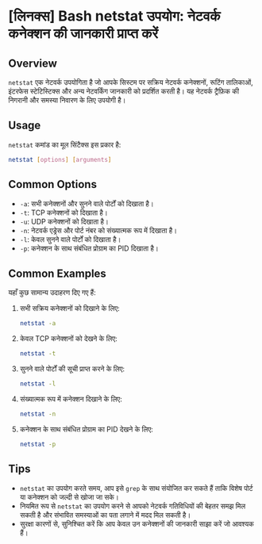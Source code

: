 # [लिनक्स] Bash netstat उपयोग: नेटवर्क कनेक्शन की जानकारी प्राप्त करें

## Overview
`netstat` एक नेटवर्क उपयोगिता है जो आपके सिस्टम पर सक्रिय नेटवर्क कनेक्शनों, रूटिंग तालिकाओं, इंटरफेस स्टेटिस्टिक्स और अन्य नेटवर्किंग जानकारी को प्रदर्शित करती है। यह नेटवर्क ट्रैफ़िक की निगरानी और समस्या निवारण के लिए उपयोगी है।

## Usage
`netstat` कमांड का मूल सिंटैक्स इस प्रकार है:

```bash
netstat [options] [arguments]
```

## Common Options
- `-a`: सभी कनेक्शनों और सुनने वाले पोर्टों को दिखाता है।
- `-t`: TCP कनेक्शनों को दिखाता है।
- `-u`: UDP कनेक्शनों को दिखाता है।
- `-n`: नेटवर्क एड्रेस और पोर्ट नंबर को संख्यात्मक रूप में दिखाता है।
- `-l`: केवल सुनने वाले पोर्टों को दिखाता है।
- `-p`: कनेक्शन के साथ संबंधित प्रोग्राम का PID दिखाता है।

## Common Examples
यहाँ कुछ सामान्य उदाहरण दिए गए हैं:

1. सभी सक्रिय कनेक्शनों को दिखाने के लिए:
   ```bash
   netstat -a
   ```

2. केवल TCP कनेक्शनों को देखने के लिए:
   ```bash
   netstat -t
   ```

3. सुनने वाले पोर्टों की सूची प्राप्त करने के लिए:
   ```bash
   netstat -l
   ```

4. संख्यात्मक रूप में कनेक्शन दिखाने के लिए:
   ```bash
   netstat -n
   ```

5. कनेक्शन के साथ संबंधित प्रोग्राम का PID देखने के लिए:
   ```bash
   netstat -p
   ```

## Tips
- `netstat` का उपयोग करते समय, आप इसे `grep` के साथ संयोजित कर सकते हैं ताकि विशेष पोर्ट या कनेक्शन को जल्दी से खोजा जा सके।
- नियमित रूप से `netstat` का उपयोग करने से आपको नेटवर्क गतिविधियों की बेहतर समझ मिल सकती है और संभावित समस्याओं का पता लगाने में मदद मिल सकती है।
- सुरक्षा कारणों से, सुनिश्चित करें कि आप केवल उन कनेक्शनों की जानकारी साझा करें जो आवश्यक हैं।